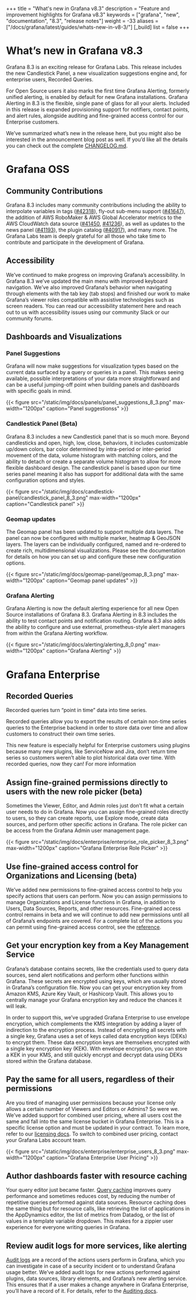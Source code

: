 +++
title = "What's new in Grafana v8.3"
description = "Feature and improvement highlights for Grafana v8.3"
keywords = ["grafana", "new", "documentation", "8.3", "release notes"]
weight = -33
aliases = ["/docs/grafana/latest/guides/whats-new-in-v8-3/"]
[_build]
list = false
+++

# What’s new in Grafana v8.3

Grafana 8.3 is an exciting release for Grafana Labs. This release includes the new Candlestick Panel, a new visualization suggestions engine and, for enterprise users, Recorded Queries.

For Open Source users it also marks the first time Grafana Alerting, formerly unified alerting, is enabled by default for new Grafana installations. Grafana Alerting in 8.3 is the flexible, single pane of glass for all your alerts. Included in this release is expanded provisioning support for notifiers, contact points, and alert rules, alongside auditing and fine-grained access control for our Enterprise customers.

We’ve summarized what’s new in the release here, but you might also be interested in the announcement blog post as well. If you’d like all the details you can check out the complete [CHANGELOG.md](https://github.com/grafana/grafana/blob/master/CHANGELOG.md).

# Grafana OSS

## Community Contributions

Grafana 8.3 includes many community contributions including the ability to interpolate variables in tags ([#42318](https://github.com/grafana/grafana/pull/42318)), fly-out sub-menu support ([#41647](https://github.com/grafana/grafana/pull/42318)), the addition of AWS RoboMaker & AWS  Global Accelerator metrics to the AWS CloudWatch data source ([#41450](https://github.com/grafana/grafana/pull/41450), [#41236](https://github.com/grafana/grafana/pull/41236)), as well as updates to the news panel ([#41193](https://github.com/grafana/grafana/pull/41193)), the plugin catalog ([#40917](https://github.com/grafana/grafana/pull/40917)), and many more. The Grafana Labs team is deeply grateful for all those who take time to contribute and participate in the development of Grafana. 
## Accessibility

We’ve continued to make progress on improving Grafana’s accessibility. In Grafana 8.3 we’ve updated the main menu with improved keyboard navigation. We’ve also improved Grafana’s behavior when navigating through elements with the tab key (tab stops) and finished our work to make Grafana’s viewer roles compatible with assistive technologies such as screen readers. You can read our accessibility statement here and reach out to us with accessibility issues using our community Slack or our community forums.

## Dashboards and Visualizations

### Panel Suggestions

Grafana will now make suggestions for visualization types based on the current data surfaced by a query or queries in a panel. This makes seeing available, possible interpretations of your data more straightforward and can be a useful jumping-off point when building panels and dashboards with specific goals in mind.

{{< figure src="/static/img/docs/panels/panel_suggestions_8_3.png" max-width="1200px" caption="Panel suggestionss" >}}

### Candlestick Panel (Beta)

Grafana 8.3 includes a new Candlestick panel that is so much more. Beyond candlesticks and open, high, low, close, behaviors, it includes customizable up/down colors, bar color determined by intra-period or inter-period movement of the data, volume histogram with matching colors, and the ability to detach or create a separate volume histogram to allow for more flexible dashboard design. The candlestick panel is based upon our time series panel meaning it also has support for additional data with the same configuration options and styles.

{{< figure src="/static/img/docs/candlestick-panel/candlestick_panel_8_3.png" max-width="1200px" caption="Candlestick panel" >}}

### Geomap updates

The Geomap panel has been updated to support multiple data layers. The panel can now be configured with multiple marker, heatmap & GeoJSON layers. The layers can be individually configured, named and re-ordered to create rich, multidimensional visualizations. Please see the documentation for details on how you can set up and configure these new configuration options. 

{{< figure src="/static/img/docs/geomap-panel/geomap_8_3.png" max-width="1200px" caption="Geomap panel updates" >}}

### Grafana Alerting

Grafana Alerting is now the default alerting experience for all new Open Source installations of Grafana 8.3. Grafana Alerting in 8.3 includes the ability to test contact points and notification routing. Grafana 8.3 also adds the ability to configure and use external, prometheus-style alert managers from within the Grafana Alerting workflow. 

{{< figure src="/static/img/docs/alerting/alerting_8_0.png" max-width="1200px" caption="Grafana Alerting" >}}
# Grafana Enterprise

## Recorded Queries

Recorded queries turn “point in time” data into time series.

Recorded queries allow you to export the results of certain non-time series queries to the Enterprise backend in order to store data over time and allow customers to construct their own time series.

This new feature is especially helpful for Enterprise customers using plugins because many new plugins, like ServiceNow and Jira, don’t return time series so customers weren’t able to plot historical data over time. With recorded queries, now they can! For more information

## Assign fine-grained permissions directly to users with the new role picker (beta)

Sometimes the Viewer, Editor, and Admin roles just don’t fit what a certain user needs to do in Grafana. Now you can assign fine-grained roles directly to users, so they can create reports, use Explore mode, create data sources, and perform other specific actions in Grafana. The role picker can be access from the Grafana Admin user management page.

{{< figure src="/static/img/docs/enterprise/enterprise_role_picker_8_3.png" max-width="1200px" caption="Grafana Enterprise Role Picker" >}}

## Use fine-grained access control for Organizations and Licensing (beta)

We’ve added new permissions to fine-grained access control to help you specify actions that users can perform. Now you can assign permissions to manage Organizations and License functions in Grafana, in addition to Users, Data Sources, Reports, and other resources. Fine-grained access control remains in beta and we will continue to add new permissions until all of Grafana’s endpoints are covered. For a complete list of the actions you can permit using fine-grained access control, see the [reference](https://grafana.com/docs/grafana/next/enterprise/access-control/fine-grained-access-control-references/).

## Get your encryption key from a Key Management Service

Grafana’s database contains secrets, like the credentials used to query data sources, send alert notifications and perform other functions within Grafana. These secrets are encrypted using keys, which are usually stored in Grafana’s configuration file. Now you can get your encryption key from Amazon KMS, Azure Key Vault, or Hashicorp Vault. This allows you to centrally manage your Grafana encryption key and reduce the chances it will leak.

In order to support this, we’ve upgraded Grafana Enterprise to use envelope encryption, which complements the KMS integration by adding a layer of indirection to the encryption process. Instead of encrypting all secrets with a single key, Grafana uses a set of keys called data encryption keys (DEKs) to encrypt them. These data encryption keys are themselves encrypted with a single key encryption key (KEK). With envelope encryption, you can store a KEK in your KMS, and still quickly encrypt and decrypt data using DEKs stored within the Grafana database.

## Pay the same for all users, regardless of their permissions

Are you tired of managing user permissions because your license only allows a certain number of Viewers and Editors or Admins? So were we. We’ve added support for combined user pricing, where all users cost the same and fall into the same license bucket in Grafana Enterprise. This is a specific license option and must be updated in your contract. To learn more, refer to our [licensing docs](https://grafana.com/docs/grafana/latest/enterprise/license/license-restrictions/). To switch to combined user pricing, contact your Grafana Labs account team.

{{< figure src="/static/img/docs/enterprise/enterprise_users_8_3.png" max-width="1200px" caption="Grafana Enterprise User Pricing" >}}
## Author dashboards faster with resource caching

Your query editor just became faster. [Query caching](https://grafana.com/docs/grafana/latest/enterprise/query-caching/) improves query performance and sometimes reduces cost, by reducing the number of repetitive queries performed against data sources. Resource caching does the same thing but for resource calls, like retrieving the list of applications in the AppDynamics editor, the list of metrics from Datadog, or the list of values in a template variable dropdown. This makes for a zippier user experience for everyone writing queries in Grafana.

## Review audit logs for more services, like alerting

[Audit logs](https://grafana.com/docs/grafana/latest/enterprise/auditing/) are a record of the actions users perform in Grafana, which you can investigate in case of a security incident or to understand Grafana usage better. We’ve added audit logs for new actions performed against plugins, data sources, library elements, and Grafana’s new alerting service. This ensures that if a user makes a change anywhere in Grafana Enterprise, you’ll have a record of it. For details, refer to the [Auditing docs](https://grafana.com/docs/grafana/latest/enterprise/auditing/).

